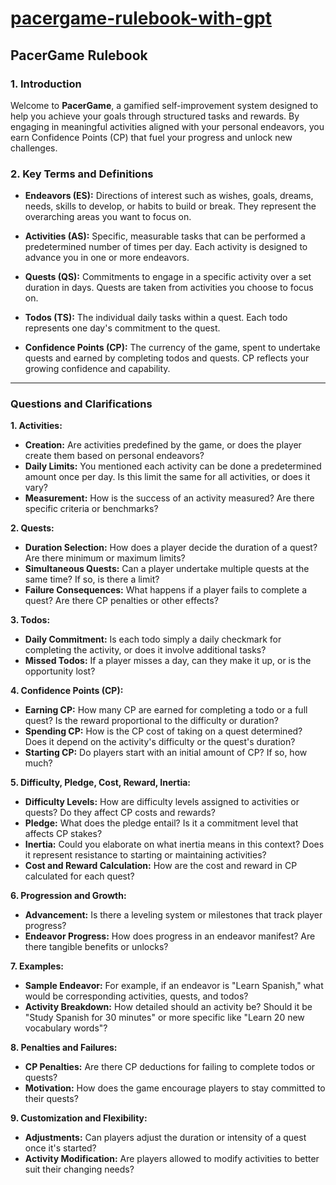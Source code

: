# [pacergame-rulebook-with-gpt](https://github.com/UniBreakfast/pacergame-rulebook-with-gpt)

## **PacerGame Rulebook**

### **1. Introduction**

Welcome to **PacerGame**, a gamified self-improvement system designed to help you achieve your goals through structured tasks and rewards. By engaging in meaningful activities aligned with your personal endeavors, you earn Confidence Points (CP) that fuel your progress and unlock new challenges.

### **2. Key Terms and Definitions**

- **Endeavors (ES):** Directions of interest such as wishes, goals, dreams, needs, skills to develop, or habits to build or break. They represent the overarching areas you want to focus on.

- **Activities (AS):** Specific, measurable tasks that can be performed a predetermined number of times per day. Each activity is designed to advance you in one or more endeavors.

- **Quests (QS):** Commitments to engage in a specific activity over a set duration in days. Quests are taken from activities you choose to focus on.

- **Todos (TS):** The individual daily tasks within a quest. Each todo represents one day's commitment to the quest.

- **Confidence Points (CP):** The currency of the game, spent to undertake quests and earned by completing todos and quests. CP reflects your growing confidence and capability.

---

### **Questions and Clarifications**

**1. Activities:**

   - **Creation:** Are activities predefined by the game, or does the player create them based on personal endeavors?
   - **Daily Limits:** You mentioned each activity can be done a predetermined amount once per day. Is this limit the same for all activities, or does it vary?
   - **Measurement:** How is the success of an activity measured? Are there specific criteria or benchmarks?

**2. Quests:**

   - **Duration Selection:** How does a player decide the duration of a quest? Are there minimum or maximum limits?
   - **Simultaneous Quests:** Can a player undertake multiple quests at the same time? If so, is there a limit?
   - **Failure Consequences:** What happens if a player fails to complete a quest? Are there CP penalties or other effects?

**3. Todos:**

   - **Daily Commitment:** Is each todo simply a daily checkmark for completing the activity, or does it involve additional tasks?
   - **Missed Todos:** If a player misses a day, can they make it up, or is the opportunity lost?

**4. Confidence Points (CP):**

   - **Earning CP:** How many CP are earned for completing a todo or a full quest? Is the reward proportional to the difficulty or duration?
   - **Spending CP:** How is the CP cost of taking on a quest determined? Does it depend on the activity's difficulty or the quest's duration?
   - **Starting CP:** Do players start with an initial amount of CP? If so, how much?

**5. Difficulty, Pledge, Cost, Reward, Inertia:**

   - **Difficulty Levels:** How are difficulty levels assigned to activities or quests? Do they affect CP costs and rewards?
   - **Pledge:** What does the pledge entail? Is it a commitment level that affects CP stakes?
   - **Inertia:** Could you elaborate on what inertia means in this context? Does it represent resistance to starting or maintaining activities?
   - **Cost and Reward Calculation:** How are the cost and reward in CP calculated for each quest?

**6. Progression and Growth:**

   - **Advancement:** Is there a leveling system or milestones that track player progress?
   - **Endeavor Progress:** How does progress in an endeavor manifest? Are there tangible benefits or unlocks?

**7. Examples:**

   - **Sample Endeavor:** For example, if an endeavor is "Learn Spanish," what would be corresponding activities, quests, and todos?
   - **Activity Breakdown:** How detailed should an activity be? Should it be "Study Spanish for 30 minutes" or more specific like "Learn 20 new vocabulary words"?

**8. Penalties and Failures:**

   - **CP Penalties:** Are there CP deductions for failing to complete todos or quests?
   - **Motivation:** How does the game encourage players to stay committed to their quests?

**9. Customization and Flexibility:**

   - **Adjustments:** Can players adjust the duration or intensity of a quest once it's started?
   - **Activity Modification:** Are players allowed to modify activities to better suit their changing needs?
